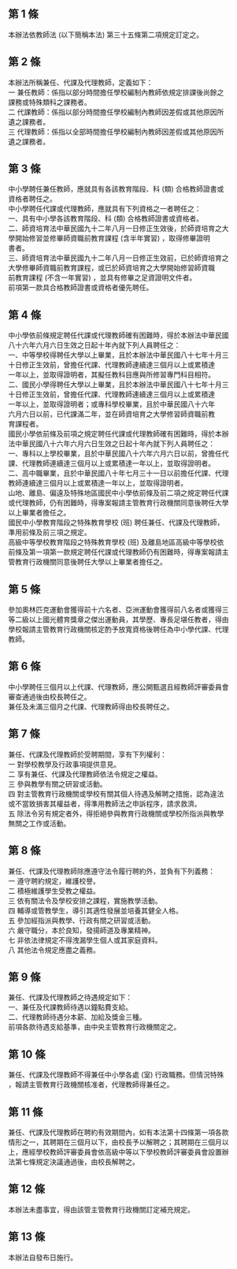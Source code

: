 第 1 條
-------
本辦法依教師法 (以下簡稱本法) 第三十五條第二項規定訂定之。

第 2 條
-------
本辦法所稱兼任、代課及代理教師，定義如下：  
一  兼任教師：係指以部分時間擔任學校編制內教師依規定排課後尚餘之  
    課務或特殊類科之課務者。  
二  代課教師：係指以部分時間擔任學校編制內教師因差假或其他原因所  
    遺之課務者。  
三  代理教師：係指以全部時間擔任學校編制內教師因差假或其他原因所  
    遺之課務者。

第 3 條
-------
中小學聘任兼任教師，應就具有各該教育階段、科 (類) 合格教師證書或  
資格者聘任之。  
中小學聘任代課或代理教師，應就具有下列資格之一者聘任之：  
一、具有中小學各該教育階段、科 (類) 合格教師證書或資格者。  
二、師資培育法中華民國九十二年八月一日修正生效後，於師資培育之大  
    學開始修習並修畢師資職前教育課程 (含半年實習) ，取得修畢證明  
    書者。  
三、師資培育法中華民國九十二年八月一日修正生效前，已於師資培育之  
    大學修畢師資職前教育課程，或已於師資培育之大學開始修習師資職  
    前教育課程 (不含一年實習) ，並具有修畢之足資證明文件者。  
前項第一款具合格教師證書或資格者優先聘任。

第 4 條
-------
中小學依前條規定聘任代課或代理教師確有困難時，得於本辦法中華民國  
八十六年六月六日生效之日起十年內就下列人員聘任之：  
一、中等學校得聘任大學以上畢業，且於本辦法中華民國八十七年十月三  
    十日修正生效前，曾擔任代課、代理教師連續達三個月以上或累積達  
    一年以上，並取得證明者，其擬任教科目應與所修習專門科目相符。  
二、國民小學得聘任大學以上畢業，且於本辦法中華民國八十七年十月三  
    十日修正生效前，曾擔任代課、代理教師連續達三個月以上或累積達  
    一年以上，並取得證明者；或專科學校畢業，且於中華民國八十六年  
    六月六日以前，已代課滿二年，並在師資培育之大學修習師資職前教  
    育課程者。  
國民小學依前條及前項之規定聘任代課或代理教師確有困難時，得於本辦  
法中華民國八十六年六月六日生效之日起十年內就下列人員聘任之：  
一、專科以上學校畢業，且於中華民國八十六年六月六日以前，曾擔任代  
    課、代理教師連續達三個月以上或累積達一年以上，並取得證明者。  
二、高中職畢業，且於中華民國八十年七月三十一日以前擔任代課、代理  
    教師連續達三個月以上或累積達一年以上，並取得證明者。  
山地、離島、偏遠及特殊地區國民中小學依前條及前二項之規定聘任代課  
或代理教師，仍有困難時，得專案報請主管教育行政機關同意後聘任大學  
以上畢業者擔任之。  
國民中小學教育階段之特殊教育學校 (班) 聘任兼任、代課及代理教師，  
準用前條及前三項之規定。  
高級中等學校教育階段之特殊教育學校 (班) 及離島地區高級中等學校依  
前條及第一項第一款規定聘任代課或代理教師仍有困難時，得專案報請主  
管教育行政機關同意後聘任大學以上畢業者擔任之。

第 5 條
-------
參加奧林匹克運動會獲得前十六名者、亞洲運動會獲得前八名者或獲得三  
等二級以上國光體育獎章之傑出運動員，其學歷、專長足堪任教者，得由  
學校報請主管教育行政機關核定酌予放寬資格後聘任為中小學代課、代理  
教師。

第 6 條
-------
中小學聘任三個月以上代課、代理教師，應公開甄選且經教師評審委員會  
審查通過後由校長聘任之。  
兼任及未滿三個月之代課、代理教師得由校長聘任之。

第 7 條
-------
兼任、代課及代理教師於受聘期間，享有下列權利：  
一  對學校教學及行政事項提供意見。  
二  享有兼任、代課及代理教師依法令規定之權益。  
三  參與教學有關之研習或活動。  
四  對主管教育行政機關或學校有關其個人待遇及解聘之措施，認為違法  
    或不當致損害其權益者，得準用教師法之申訴程序，請求救濟。  
五  除法令另有規定者外，得拒絕參與教育行政機關或學校所指派與教學  
    無關之工作或活動。

第 8 條
-------
兼任、代課及代理教師除應遵守法令履行聘約外，並負有下列義務：  
一  遵守聘約規定，維護校譽。  
二  積極維護學生受教之權益。  
三  依有關法令及學校安排之課程，實施教學活動。  
四  輔導或管教學生，導引其適性發展並培養其健全人格。  
五  參加經指派與教學、行政有關之研習或活動。  
六  嚴守職分，本於良知，發揚師道及專業精神。  
七  非依法律規定不得洩漏學生個人或其家庭資料。  
八  其他法令規定應盡之義務。

第 9 條
-------
兼任、代課及代理教師之待遇規定如下：  
一、兼任及代課教師待遇以鐘點費支給。  
二、代理教師待遇分本薪、加給及獎金三種。  
前項各款待遇支給基準，由中央主管教育行政機關定之。

第 10 條
--------
兼任、代課及代理教師不得兼任中小學各處 (室) 行政職務。但情況特殊  
，報請主管教育行政機關核准者，代理教師得兼任之。

第 11 條
--------
兼任、代課及代理教師在聘約有效期間內，如有本法第十四條第一項各款  
情形之一，其聘期在三個月以下，由校長予以解聘之；其聘期在三個月以  
上，應經學校教師評審委員會依高級中等以下學校教師評審委員會設置辦  
法第七條規定決議通過後，由校長解聘之。

第 12 條
--------
本辦法未盡事宜，得由該管主管教育行政機關訂定補充規定。

第 13 條
--------
本辦法自發布日施行。

